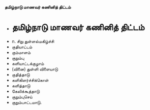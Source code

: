 **தமிழ்நாடு மாணவர் கணினித் திட்டம்**
- # தமிழ்நாடு மாணவர் கணினித் திட்டம்
- n. சிறு துள்ளல்மகிழ்ச்சி
- குதியாட்டம்
- கும்மாளம்
- குறும்பு
- களியாட்டக்குழாம்
- (வினை) துள்ளி விளையாடு
- குதித்தாடு
- களிகிளர்ச்சிக்கொள்
- களித்தாடு
- கேலிக்கூத்தாடு
- குறும்புசெய்
- குறும்பாட்டமாடு.

